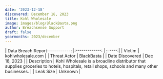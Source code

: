 ```yaml
---
date: '2023-12-18'
discovered: December 18, 2023
title: Kohl Wholesale
image: images/blog/BlackBasta.png
author: Breachsense Support
draft: false
yearmonths: 2023/december
---
```


| Data Breach Report------------:     |:-------------:    | :-----:|
| Victim      | kohlwholesale.com      | 
| Threat Actor      | BlackBasta      | 
| Date Discovered      | Dec 18, 2023      | 
| Description      | Kohl Wholesale is a broadline distributor that supplies groceries to hotels, hospitals, retail shops, schools and many other businesses.      | 
| Leak Size      | Unknown      | 

